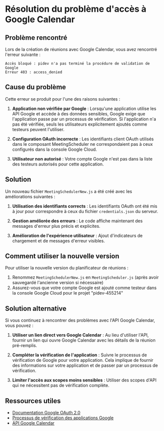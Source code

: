 # Résolution du problème d'accès à Google Calendar

## Problème rencontré

Lors de la création de réunions avec Google Calendar, vous avez rencontré l'erreur suivante :

```
Accès bloqué : pidev n'a pas terminé la procédure de validation de Google
Erreur 403 : access_denied
```

## Cause du problème

Cette erreur se produit pour l'une des raisons suivantes :

1. **Application non vérifiée par Google** : Lorsqu'une application utilise les API Google et accède à des données sensibles, Google exige que l'application passe par un processus de vérification. Si l'application n'a pas été vérifiée, seuls les utilisateurs explicitement ajoutés comme testeurs peuvent l'utiliser.

2. **Configuration OAuth incorrecte** : Les identifiants client OAuth utilisés dans le composant MeetingScheduler ne correspondaient pas à ceux configurés dans la console Google Cloud.

3. **Utilisateur non autorisé** : Votre compte Google n'est pas dans la liste des testeurs autorisés pour cette application.

## Solution

Un nouveau fichier `MeetingSchedulerNew.js` a été créé avec les améliorations suivantes :

1. **Utilisation des identifiants corrects** : Les identifiants OAuth ont été mis à jour pour correspondre à ceux du fichier `credentials.json` du serveur.

2. **Gestion améliorée des erreurs** : Le code affiche maintenant des messages d'erreur plus précis et explicites.

3. **Amélioration de l'expérience utilisateur** : Ajout d'indicateurs de chargement et de messages d'erreur visibles.

## Comment utiliser la nouvelle version

Pour utiliser la nouvelle version du planificateur de réunions :

1. Renommez `MeetingSchedulerNew.js` en `MeetingScheduler.js` (après avoir sauvegardé l'ancienne version si nécessaire)
2. Assurez-vous que votre compte Google est ajouté comme testeur dans la console Google Cloud pour le projet "pidev-455214"

## Solution alternative

Si vous continuez à rencontrer des problèmes avec l'API Google Calendar, vous pouvez :

1. **Utiliser un lien direct vers Google Calendar** : Au lieu d'utiliser l'API, fournir un lien qui ouvre Google Calendar avec les détails de la réunion pré-remplis.

2. **Compléter la vérification de l'application** : Suivre le processus de vérification de Google pour votre application. Cela implique de fournir des informations sur votre application et de passer par un processus de vérification.

3. **Limiter l'accès aux scopes moins sensibles** : Utiliser des scopes d'API qui ne nécessitent pas de vérification complète.

## Ressources utiles

- [Documentation Google OAuth 2.0](https://developers.google.com/identity/protocols/oauth2)
- [Processus de vérification des applications Google](https://support.google.com/cloud/answer/7454865)
- [API Google Calendar](https://developers.google.com/calendar)
